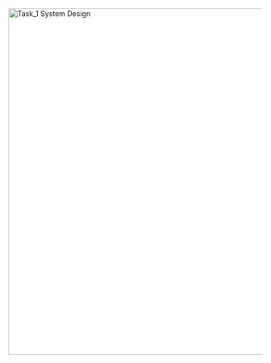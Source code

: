 <img width="687" alt="Task_1 System Design" src="https://github.com/user-attachments/assets/4b350341-a397-4a2b-b623-438aa55765f8">

